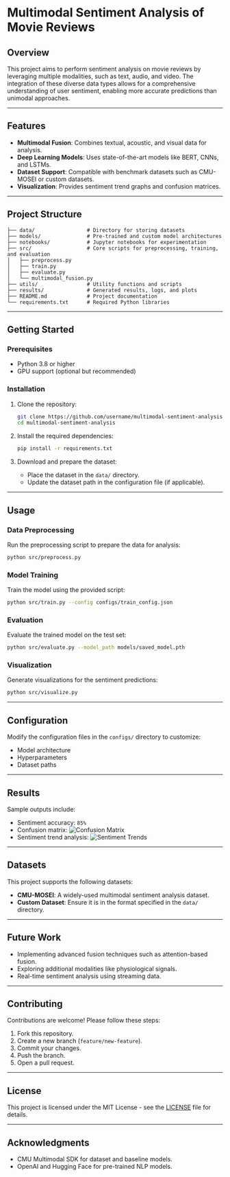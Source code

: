 # Multimodal Sentiment Analysis of Movie Reviews

## Overview
This project aims to perform sentiment analysis on movie reviews by leveraging multiple modalities, such as text, audio, and video. The integration of these diverse data types allows for a comprehensive understanding of user sentiment, enabling more accurate predictions than unimodal approaches.

---

## Features
- **Multimodal Fusion**: Combines textual, acoustic, and visual data for analysis.
- **Deep Learning Models**: Uses state-of-the-art models like BERT, CNNs, and LSTMs.
- **Dataset Support**: Compatible with benchmark datasets such as CMU-MOSEI or custom datasets.
- **Visualization**: Provides sentiment trend graphs and confusion matrices.

---

## Project Structure
```
├── data/                 # Directory for storing datasets
├── models/               # Pre-trained and custom model architectures
├── notebooks/            # Jupyter notebooks for experimentation
├── src/                  # Core scripts for preprocessing, training, and evaluation
│   ├── preprocess.py
│   ├── train.py
│   ├── evaluate.py
│   └── multimodal_fusion.py
├── utils/                # Utility functions and scripts
├── results/              # Generated results, logs, and plots
├── README.md             # Project documentation
└── requirements.txt      # Required Python libraries
```

---

## Getting Started

### Prerequisites
- Python 3.8 or higher
- GPU support (optional but recommended)

### Installation
1. Clone the repository:
   ```bash
   git clone https://github.com/username/multimodal-sentiment-analysis.git
   cd multimodal-sentiment-analysis
   ```

2. Install the required dependencies:
   ```bash
   pip install -r requirements.txt
   ```

3. Download and prepare the dataset:
   - Place the dataset in the `data/` directory.
   - Update the dataset path in the configuration file (if applicable).

---

## Usage

### Data Preprocessing
Run the preprocessing script to prepare the data for analysis:
```bash
python src/preprocess.py
```

### Model Training
Train the model using the provided script:
```bash
python src/train.py --config configs/train_config.json
```

### Evaluation
Evaluate the trained model on the test set:
```bash
python src/evaluate.py --model_path models/saved_model.pth
```

### Visualization
Generate visualizations for the sentiment predictions:
```bash
python src/visualize.py
```

---

## Configuration
Modify the configuration files in the `configs/` directory to customize:
- Model architecture
- Hyperparameters
- Dataset paths

---

## Results
Sample outputs include:
- Sentiment accuracy: `85%`
- Confusion matrix:
![Confusion Matrix](results/confusion_matrix.png)
- Sentiment trend analysis:
![Sentiment Trends](results/sentiment_trends.png)

---

## Datasets
This project supports the following datasets:
- **CMU-MOSEI**: A widely-used multimodal sentiment analysis dataset.
- **Custom Dataset**: Ensure it is in the format specified in the `data/` directory.

---

## Future Work
- Implementing advanced fusion techniques such as attention-based fusion.
- Exploring additional modalities like physiological signals.
- Real-time sentiment analysis using streaming data.

---

## Contributing
Contributions are welcome! Please follow these steps:
1. Fork this repository.
2. Create a new branch (`feature/new-feature`).
3. Commit your changes.
4. Push the branch.
5. Open a pull request.

---

## License
This project is licensed under the MIT License - see the [LICENSE](LICENSE) file for details.

---

## Acknowledgments
- CMU Multimodal SDK for dataset and baseline models.
- OpenAI and Hugging Face for pre-trained NLP models.
